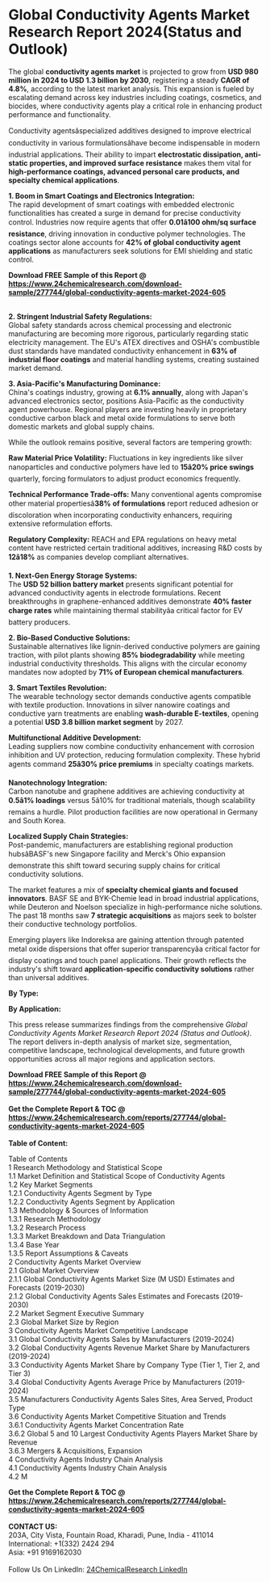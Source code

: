 <h1>Global Conductivity Agents Market Research Report 2024(Status and Outlook)</h1><p>The global <strong>conductivity agents market</strong> is projected to grow from <strong>USD 980 million in 2024 to USD 1.3 billion by 2030</strong>, registering a steady <strong>CAGR of 4.8%</strong>, according to the latest market analysis. This expansion is fueled by escalating demand across key industries including coatings, cosmetics, and biocides, where conductivity agents play a critical role in enhancing product performance and functionality.</p><p>Conductivity agentsâspecialized additives designed to improve electrical conductivity in various formulationsâhave become indispensable in modern industrial applications. Their ability to impart <strong>electrostatic dissipation, anti-static properties, and improved surface resistance</strong> makes them vital for <strong>high-performance coatings, advanced personal care products, and specialty chemical applications</strong>.</p><p><strong>1. Boom in Smart Coatings and Electronics Integration:</strong><br>
The rapid development of smart coatings with embedded electronic functionalities has created a surge in demand for precise conductivity control. Industries now require agents that offer <strong>0.01â100 ohm/sq surface resistance</strong>, driving innovation in conductive polymer technologies. The coatings sector alone accounts for <strong>42% of global conductivity agent applications</strong> as manufacturers seek solutions for EMI shielding and static control.</p><div><b>Download FREE Sample of this Report @ 
            <a href="https://www.24chemicalresearch.com/download-sample/277744/global-conductivity-agents-market-2024-605">
            https://www.24chemicalresearch.com/download-sample/277744/global-conductivity-agents-market-2024-605</a></b></div><br><p><strong>2. Stringent Industrial Safety Regulations:</strong><br>
Global safety standards across chemical processing and electronic manufacturing are becoming more rigorous, particularly regarding static electricity management. The EU's ATEX directives and OSHA's combustible dust standards have mandated conductivity enhancement in <strong>63% of industrial floor coatings</strong> and material handling systems, creating sustained market demand.</p><p><strong>3. Asia-Pacific's Manufacturing Dominance:</strong><br>
China's coatings industry, growing at <strong>6.1% annually</strong>, along with Japan's advanced electronics sector, positions Asia-Pacific as the conductivity agent powerhouse. Regional players are investing heavily in proprietary conductive carbon black and metal oxide formulations to serve both domestic markets and global supply chains.</p><p>While the outlook remains positive, several factors are tempering growth:</p><p><strong>Raw Material Price Volatility:</strong> Fluctuations in key ingredients like silver nanoparticles and conductive polymers have led to <strong>15â20% price swings</strong> quarterly, forcing formulators to adjust product economics frequently.</p><p><strong>Technical Performance Trade-offs:</strong> Many conventional agents compromise other material propertiesâ<strong>38% of formulations</strong> report reduced adhesion or discoloration when incorporating conductivity enhancers, requiring extensive reformulation efforts.</p><p><strong>Regulatory Complexity:</strong> REACH and EPA regulations on heavy metal content have restricted certain traditional additives, increasing R&amp;D costs by <strong>12â18%</strong> as companies develop compliant alternatives.</p><p><strong>1. Next-Gen Energy Storage Systems:</strong><br>
The <strong>USD 52 billion battery market</strong> presents significant potential for advanced conductivity agents in electrode formulations. Recent breakthroughs in graphene-enhanced additives demonstrate <strong>40% faster charge rates</strong> while maintaining thermal stabilityâa critical factor for EV battery producers.</p><p><strong>2. Bio-Based Conductive Solutions:</strong><br>
Sustainable alternatives like lignin-derived conductive polymers are gaining traction, with pilot plants showing <strong>85% biodegradability</strong> while meeting industrial conductivity thresholds. This aligns with the circular economy mandates now adopted by <strong>71% of European chemical manufacturers</strong>.</p><p><strong>3. Smart Textiles Revolution:</strong><br>
The wearable technology sector demands conductive agents compatible with textile production. Innovations in silver nanowire coatings and conductive yarn treatments are enabling <strong>wash-durable E-textiles</strong>, opening a potential <strong>USD 3.8 billion market segment</strong> by 2027.</p><p><strong>Multifunctional Additive Development:</strong><br>
	Leading suppliers now combine conductivity enhancement with corrosion inhibition and UV protection, reducing formulation complexity. These hybrid agents command <strong>25â30% price premiums</strong> in specialty coatings markets.</p><p><strong>Nanotechnology Integration:</strong><br>
Carbon nanotube and graphene additives are achieving conductivity at <strong>0.5â1% loadings</strong> versus 5â10% for traditional materials, though scalability remains a hurdle. Pilot production facilities are now operational in Germany and South Korea.</p><p><strong>Localized Supply Chain Strategies:</strong><br>
Post-pandemic, manufacturers are establishing regional production hubsâBASF's new Singapore facility and Merck's Ohio expansion demonstrate this shift toward securing supply chains for critical conductivity solutions.</p><p>The market features a mix of<strong> specialty chemical giants and focused innovators</strong>. BASF SE and BYK-Chemie lead in broad industrial applications, while Deuteron and Noelson specialize in high-performance niche solutions. The past 18 months saw <strong>7 strategic acquisitions</strong> as majors seek to bolster their conductive technology portfolios.</p><p>Emerging players like Indoreksa are gaining attention through patented metal oxide dispersions that offer superior transparencyâa critical factor for display coatings and touch panel applications. Their growth reflects the industry's shift toward <strong>application-specific conductivity solutions</strong> rather than universal additives.</p><p><strong>By Type:</strong></p><p><strong>By Application:</strong></p><p>This press release summarizes findings from the comprehensive <em>Global Conductivity Agents Market Research Report 2024 (Status and Outlook)</em>. The report delivers in-depth analysis of market size, segmentation, competitive landscape, technological developments, and future growth opportunities across all major regions and application sectors.</p><div><b>Download FREE Sample of this Report @ 
            <a href="https://www.24chemicalresearch.com/download-sample/277744/global-conductivity-agents-market-2024-605">
            https://www.24chemicalresearch.com/download-sample/277744/global-conductivity-agents-market-2024-605</a></b></div><br><div><b>Get the Complete Report & TOC @ 
            <a href="https://www.24chemicalresearch.com/reports/277744/global-conductivity-agents-market-2024-605">
            https://www.24chemicalresearch.com/reports/277744/global-conductivity-agents-market-2024-605</a></b></div><br>
            <b>Table of Content:</b><p>Table of Contents<br />
1 Research Methodology and Statistical Scope<br />
1.1 Market Definition and Statistical Scope of Conductivity Agents<br />
1.2 Key Market Segments<br />
1.2.1 Conductivity Agents Segment by Type<br />
1.2.2 Conductivity Agents Segment by Application<br />
1.3 Methodology & Sources of Information<br />
1.3.1 Research Methodology<br />
1.3.2 Research Process<br />
1.3.3 Market Breakdown and Data Triangulation<br />
1.3.4 Base Year<br />
1.3.5 Report Assumptions & Caveats<br />
2 Conductivity Agents Market Overview<br />
2.1 Global Market Overview<br />
2.1.1 Global Conductivity Agents Market Size (M USD) Estimates and Forecasts (2019-2030)<br />
2.1.2 Global Conductivity Agents Sales Estimates and Forecasts (2019-2030)<br />
2.2 Market Segment Executive Summary<br />
2.3 Global Market Size by Region<br />
3 Conductivity Agents Market Competitive Landscape<br />
3.1 Global Conductivity Agents Sales by Manufacturers (2019-2024)<br />
3.2 Global Conductivity Agents Revenue Market Share by Manufacturers (2019-2024)<br />
3.3 Conductivity Agents Market Share by Company Type (Tier 1, Tier 2, and Tier 3)<br />
3.4 Global Conductivity Agents Average Price by Manufacturers (2019-2024)<br />
3.5 Manufacturers Conductivity Agents Sales Sites, Area Served, Product Type<br />
3.6 Conductivity Agents Market Competitive Situation and Trends<br />
3.6.1 Conductivity Agents Market Concentration Rate<br />
3.6.2 Global 5 and 10 Largest Conductivity Agents Players Market Share by Revenue<br />
3.6.3 Mergers & Acquisitions, Expansion<br />
4 Conductivity Agents Industry Chain Analysis<br />
4.1 Conductivity Agents Industry Chain Analysis<br />
4.2 M</p><div><b>Get the Complete Report & TOC @ 
            <a href="https://www.24chemicalresearch.com/reports/277744/global-conductivity-agents-market-2024-605">
            https://www.24chemicalresearch.com/reports/277744/global-conductivity-agents-market-2024-605</a></b></div><br><b>CONTACT US:</b><br>
            203A, City Vista, Fountain Road, Kharadi, Pune, India - 411014<br>
            International: +1(332) 2424 294<br>
            Asia: +91 9169162030 <br><br>
            Follow Us On LinkedIn: <a href="https://www.linkedin.com/company/24chemicalresearch/">24ChemicalResearch LinkedIn</a>